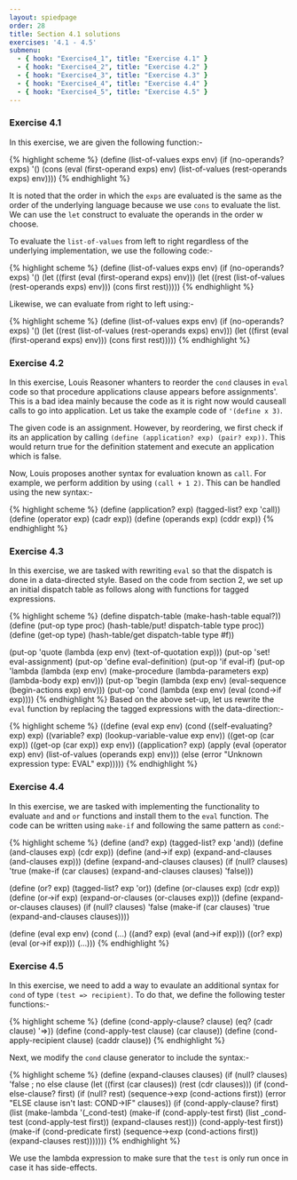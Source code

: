 ```yaml
---
layout: spiedpage
order: 28
title: Section 4.1 solutions
exercises: '4.1 - 4.5'
submenu:
  - { hook: "Exercise4_1", title: "Exercise 4.1" }
  - { hook: "Exercise4_2", title: "Exercise 4.2" }
  - { hook: "Exercise4_3", title: "Exercise 4.3" }
  - { hook: "Exercise4_4", title: "Exercise 4.4" }
  - { hook: "Exercise4_5", title: "Exercise 4.5" }
---
```


### Exercise 4.1<a id="Exercise4_1">&nbsp;</a>

In this exercise, we are given the following function:-

{% highlight scheme %}
(define (list-of-values exps env)
  (if (no-operands? exps)
      '()
      (cons (eval (first-operand exps) env)
            (list-of-values
             (rest-operands exps)
             env))))
{% endhighlight %}

It is noted that the order in which the `exps` are evaluated is the same as the order of the underlying language because we use `cons` to evaluate the list. We can use the `let` construct to evaluate the operands in the order w choose.

To evaluate the `list-of-values` from left to right regardless of the underlying implementation, we use the following code:-

{% highlight scheme %}
(define (list-of-values exps env)
  (if (no-operands? exps)
      '()
      (let ((first (eval (first-operand exps) env)))
        (let ((rest (list-of-values (rest-operands exps) env)))
          (cons first rest)))))
{% endhighlight %}

Likewise, we can evaluate from right to left using:-

{% highlight scheme %}
(define (list-of-values exps env)
  (if (no-operands? exps)
      '()
      (let ((rest (list-of-values (rest-operands exps) env)))
        (let ((first (eval (first-operand exps) env)))
          (cons first rest)))))
{% endhighlight %}

### Exercise 4.2<a id="Exercise4_2">&nbsp;</a>

In this exercise, Louis Reasoner whanters to reorder the `cond` clauses in `eval` code so that procedure applications clause appears before assignments'. This is a bad idea mainly because the code as it is right now would causeall calls to go into application. Let us take the example code of `'(define x 3)`.

The given code is an assignment. However, by reordering, we first check if its an application by calling `(define (application? exp) (pair? exp))`. This would return true for the definition statement and execute an application which is false.

Now, Louis proposes another syntax for evaluation known as `call`. For example, we perform addition by using `(call + 1 2)`. This can be handled using the new syntax:-

{% highlight scheme %}
(define (application? exp)
  (tagged-list? exp 'call))
(define (operator exp) (cadr exp))
(define (operands exp) (cddr exp))
{% endhighlight %}

### Exercise 4.3<a id="Exercise4_3">&nbsp;</a>

In this exercise, we are tasked with rewriting `eval` so that the dispatch is done in a data-directed style. Based on the code from section 2, we set up an initial dispatch table as follows along with functions for tagged expressions.

{% highlight scheme %}
(define dispatch-table (make-hash-table equal?))
(define (put-op type proc)
  (hash-table/put! dispatch-table type proc))
(define (get-op type)
  (hash-table/get dispatch-table type #f))

(put-op 'quote (lambda (exp env) (text-of-quotation exp)))
(put-op 'set! eval-assignment)
(put-op 'define eval-definition)
(put-op 'if eval-if)
(put-op 'lambda (lambda (exp env)
                  (make-procedure
                   (lambda-parameters exp)
                   (lambda-body exp)
                   env)))
(put-op 'begin (lambda (exp env)
                 (eval-sequence
                  (begin-actions exp)
                  env)))
(put-op 'cond (lambda (exp env)
                (eval (cond->if exp))))
{% endhighlight %}
Based on the above set-up, let us rewrite the `eval` function by replacing the tagged expressions with the data-direction:-

{% highlight scheme %}
((define (eval exp env)
   (cond ((self-evaluating? exp)
          exp)
         ((variable? exp)
          (lookup-variable-value exp env))
         ((get-op (car exp))
          ((get-op (car exp)) exp env))
         ((application? exp)
          (apply (eval (operator exp) env)
                 (list-of-values
                  (operands exp)
                  env)))
         (else
          (error "Unknown expression
                 type: EVAL" exp)))))
{% endhighlight %}

### Exercise 4.4<a id="Exercise4_4">&nbsp;</a>

In this exercise, we are tasked with implementing the functionality to evaluate `and` and `or` functions and install them to the `eval` function. The code can be written using `make-if` and following the same pattern as `cond`:-

{% highlight scheme %}
(define (and? exp)
  (tagged-list? exp 'and))
(define (and-clauses exp) (cdr exp))
(define (and->if exp)
  (expand-and-clauses (and-clauses exp)))
(define (expand-and-clauses clauses)
  (if (null? clauses)
      'true
      (make-if (car clauses)
               (expand-and-clauses clauses)
               'false)))

(define (or? exp)
  (tagged-list? exp 'or))
(define (or-clauses exp) (cdr exp))
(define (or->if exp)
  (expand-or-clauses (or-clauses exp)))
(define (expand-or-clauses clauses)
  (if (null? clauses)
      'false
      (make-if (car clauses)
               'true
               (expand-and-clauses clauses))))

(define (eval exp env)
  (cond (...)
        ((and? exp) (eval (and->if exp)))
        ((or? exp) (eval (or->if exp)))
        (...)))
{% endhighlight %}

### Exercise 4.5<a id="Exercise4_5">&nbsp;</a>

In this exercise, we need to add a way to evaulate an additional syntax for `cond` of type `(test => recipient)`. To do that, we define the following tester functions:-

{% highlight scheme %}
(define (cond-apply-clause? clause)
  (eq? (cadr clause) '=>))
(define (cond-apply-test clause)
  (car clause))
(define (cond-apply-recipient clause)
  (caddr clause))
{% endhighlight %}

Next, we modify the `cond` clause generator to include the syntax:-

{% highlight scheme %}
(define (expand-clauses clauses)
  (if (null? clauses)
      'false     ; no else clause
      (let ((first (car clauses))
            (rest (cdr clauses)))
        (if (cond-else-clause? first)
            (if (null? rest)
                (sequence->exp
                 (cond-actions first))
                (error "ELSE clause isn't
                        last: COND->IF"
                       clauses))
            (if (cond-apply-clause? first)
                (list (make-lambda '(_cond-test)
                                   (make-if (cond-apply-test first)
                                            (list _cond-test (cond-apply-test first))
                                            (expand-clauses rest)))
                      (cond-apply-test first))
                (make-if (cond-predicate first)
                         (sequence->exp
                          (cond-actions first))
                         (expand-clauses
                          rest)))))))
{% endhighlight %}

We use the lambda expression to make sure that the `test` is only run once in case it has side-effects.
